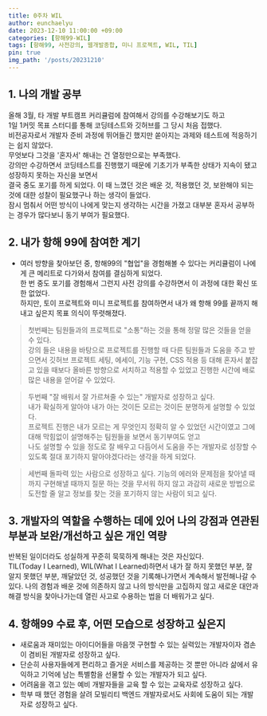 ```yaml
---
title: 0주차 WIL
author: eunchaelyu
date: 2023-12-10 11:00:00 +09:00
categories: [항해99-WIL]
tags: [항해99, 사전강의, 웹개발종합, 미니 프로젝트, WIL, TIL]
pin: true
img_path: '/posts/20231210'
---
```


## 1. 나의 개발 공부    
올해 3월, 타 개발 부트캠프 커리큘럼에 참여해서 강의를 수강해보기도 하고   
1일 1커밋 목표 스터디를 통해 코딩테스트와 깃허브를 그 당시 처음 접했다.   
비전공자로서 개발자 준비 과정에 뛰어들긴 했지만 쏟아지는 과제와 테스트에 적응하기는 쉽지 않았다.  
무엇보다 그것을 '혼자서' 해내는 건 열정만으로는 부족했다.   
강의만 수강하면서 코딩테스트를 진행했기 때문에 기초기가 부족한 상태가 지속이 됐고 성장하지 못하는 자신을 보면서    
결국 중도 포기를 하게 되었다. 이 때 느꼈던 것은 배운 것, 적용했던 것, 보완해야 되는 것에 대한 성찰이 필요했구나 하는 생각이 들었다.    
잠시 멈춰서 어떤 방식이 나에게 맞는지 생각하는 시간을 가졌고 대부분 혼자서 공부하는 경우가 많다보니 동기 부여가 필요했다.    


## 2. 내가 항해 99에 참여한 계기    
- 여러 방향을 찾아보던 중, 항해99의 "협업"을 경험해볼 수 있다는 커리큘럼이 나에게 큰 메리트로 다가와서 참여를 결심하게 되었다.    
한 번 중도 포기를 경험해서 그런지 사전 강의를 수강하면서 이 과정에 대한 확신 또한 없었다.     
하지만, 토이 프로젝트와 미니 프로젝트를 참여하면서 내가 왜 항해 99를 끝까지 해내고 싶은지 목표 의식이 뚜렷해졌다.    

> 첫번째는 팀원들과의 프로젝트로 "소통"하는 것을 통해 정말 많은 것들을 얻을 수 있다.    
        강의 들은 내용을 바탕으로 프로젝트를 진행할 때 다른 팀원들과 도움을 주고 받으면서 깃허브 프로젝트 세팅, 에세이, 기능 구현, CSS 적용 등 대해 
        혼자서 붙잡고 있을 때보다 올바른 방향으로 서치하고 적용할 수 있었고 진행한 시간에 배로 많은 내용을 얻어갈 수 있었다.    

> 두번째 "잘 배워서 잘 가르쳐줄 수 있는" 개발자로 성장하고 싶다.    
        내가 확실하게 알아야 내가 아는 것이든 모르는 것이든 분명하게 설명할 수 있었다.     
        프로젝트 진행은 내가 모르는 게 무엇인지 정확히 알 수 있었던 시간이였고 그에 대해 막힘없이 설명해주는 팀원들을 보면서 동기부여도 얻고     
        나도 설명할 수 있을 정도로 잘 배우고 다듬어서 도움을 주는 개발자로 성장할 수 있도록 절대 포기하지 말아야겠다라는 생각을 하게 되었다.

> 세번째 돌파력 있는 사람으로 성장하고 싶다.
       기능의 에러와 문제점을 찾아낼 때까지 구현해낼 때까지 질문 하는 것을 무서워 하지 않고 
       과감히 새로운 방법으로 도전할 줄 알고 정보를 찾는 것을 포기하지 않는 사람이 되고 싶다.


## 3. 개발자의 역할을 수행하는 데에 있어 나의 강점과 연관된 부분과 보완/개선하고 싶은 개인 역량    
반복된 일이더라도 성실하게 꾸준히 묵묵하게 해내는 것은 자신있다.     
TIL(Today I Learned), WIL(What I Learned)하면서 내가 잘 하지 못했던 부분, 잘 알지 못했던 부분, 깨달았던 것, 성공했던 것을 기록해나가면서 계속해서 발전해나갈 수 있다.
나의 경험과 배운 것에 의존하지 않고 나의 방식만을 고집하지 않고 새로운 대안과 해결 방식을 찾아나가는데 열린 사고로 수용하는 법을 더 배워가고 싶다.  


## 4. 항해99 수료 후, 어떤 모습으로 성장하고 싶은지
- 새로움과 재미있는 아이디어들을 마음껏 구현할 수 있는 실력있는 개발자이자 겸손이 겸비된 개발자로 성장하고 싶다.
- 단순히 사용자들에게 편리하고 즐거운 서비스를 제공하는 것 뿐만 아니라 삶에서 유익하고 기억에 남는 특별함을 선물할 수 있는 개발자가 되고 싶다.
- 어려움을 겪고 있는 예비 개발자들을 교육 할 수 있는 교육자로 성장하고 싶다.
- 학부 때 했던 경험을 살려 모빌리티 백엔드 개발자로서도 사회에 도움이 되는 개발자로 성장하고 싶다.
